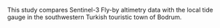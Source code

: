 This study compares Sentinel-3 Fly-by altimetry data with the local tide gauge in the southwestern Turkish touristic town of Bodrum.
